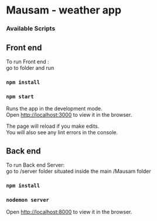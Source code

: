 
# Mausam - weather app

### Available Scripts

## Front end

To run Front end :<br/>
go to folder and run 


### `npm install`

### `npm start`

Runs the app in the development mode.<br />
Open [http://localhost:3000](http://localhost:3000) to view it in the browser.

The page will reload if you make edits.<br />
You will also see any lint errors in the console.

## Back end

To run Back end Server:<br/>
go to /server folder situated inside the main /Mausam folder

### `npm install`

### `nodemon server`

Open [http://localhost:8000](http://localhost:8000) to view it in the browser.

